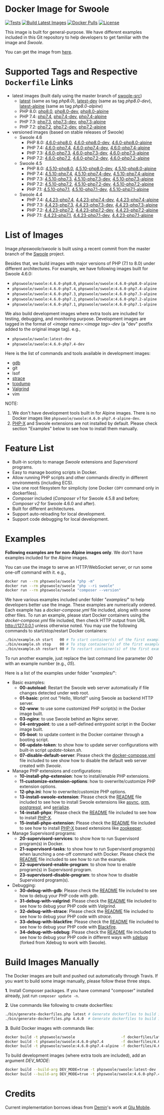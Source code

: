 # Docker Image for Swoole

[![Tests](https://github.com/swoole/docker-swoole/workflows/Tests/badge.svg)](https://github.com/swoole/docker-swoole/actions)
[![Build Latest Images](https://github.com/swoole/docker-swoole/workflows/Build%20Latest%20Images/badge.svg)](https://github.com/swoole/docker-swoole/actions)
[![Docker Pulls](https://img.shields.io/docker/pulls/phpswoole/swoole.svg)](https://hub.docker.com/r/phpswoole/swoole)
[![License](https://img.shields.io/badge/license-apache2-blue.svg)](https://github.com/swoole/docker-swoole/blob/master/LICENSE)

This image is built for general-purpose. We have different examples included in this Git repository to help developers
to get familiar with the image and _Swoole_.

You can get the image from [here](https://hub.docker.com/r/phpswoole/swoole).

# Supported Tags and Respective `Dockerfile` Links

* latest images (built daily using the master branch of [swoole-src](https://github.com/swoole/swoole-src))
    * [latest](https://github.com/swoole/docker-swoole/blob/master/dockerfiles/latest/php8.0/cli/Dockerfile) (same as tag _php8.0_), [latest-dev](https://github.com/swoole/docker-swoole/blob/master/dockerfiles/latest/php8.0/cli/Dockerfile) (same as tag _php8.0-dev_), [latest-alpine](https://github.com/swoole/docker-swoole/blob/master/dockerfiles/latest/php8.0/alpine/Dockerfile) (same as tag _php8.0-alpine_)
    * PHP 8.0: [php8.0](https://github.com/swoole/docker-swoole/blob/master/dockerfiles/latest/php8.0/cli/Dockerfile), [php8.0-dev](https://github.com/swoole/docker-swoole/blob/master/dockerfiles/latest/php8.0/cli/Dockerfile), [php8.0-alpine](https://github.com/swoole/docker-swoole/blob/master/dockerfiles/latest/php8.0/alpine/Dockerfile)
    * PHP 7.4: [php7.4](https://github.com/swoole/docker-swoole/blob/master/dockerfiles/latest/php7.4/cli/Dockerfile), [php7.4-dev](https://github.com/swoole/docker-swoole/blob/master/dockerfiles/latest/php7.4/cli/Dockerfile), [php7.4-alpine](https://github.com/swoole/docker-swoole/blob/master/dockerfiles/latest/php7.4/alpine/Dockerfile)
    * PHP 7.3: [php7.3](https://github.com/swoole/docker-swoole/blob/master/dockerfiles/latest/php7.3/cli/Dockerfile), [php7.3-dev](https://github.com/swoole/docker-swoole/blob/master/dockerfiles/latest/php7.3/cli/Dockerfile), [php7.3-alpine](https://github.com/swoole/docker-swoole/blob/master/dockerfiles/latest/php7.3/alpine/Dockerfile)
    * PHP 7.2: [php7.2](https://github.com/swoole/docker-swoole/blob/master/dockerfiles/latest/php7.2/cli/Dockerfile), [php7.2-dev](https://github.com/swoole/docker-swoole/blob/master/dockerfiles/latest/php7.2/cli/Dockerfile), [php7.2-alpine](https://github.com/swoole/docker-swoole/blob/master/dockerfiles/latest/php7.2/alpine/Dockerfile)
* versioned images (based on stable releases of Swoole)
    * Swoole 4.6
        * PHP 8.0: [4.6.0-php8.0](https://github.com/swoole/docker-swoole/blob/master/dockerfiles/4.6.0/php8.0/cli/Dockerfile), [4.6.0-php8.0-dev](https://github.com/swoole/docker-swoole/blob/master/dockerfiles/4.6.0/php8.0/cli/Dockerfile), [4.6.0-php8.0-alpine](https://github.com/swoole/docker-swoole/blob/master/dockerfiles/4.6.0/php8.0/alpine/Dockerfile)
        * PHP 7.4: [4.6.0-php7.4](https://github.com/swoole/docker-swoole/blob/master/dockerfiles/4.6.0/php7.4/cli/Dockerfile), [4.6.0-php7.4-dev](https://github.com/swoole/docker-swoole/blob/master/dockerfiles/4.6.0/php7.4/cli/Dockerfile), [4.6.0-php7.4-alpine](https://github.com/swoole/docker-swoole/blob/master/dockerfiles/4.6.0/php7.4/alpine/Dockerfile)
        * PHP 7.3: [4.6.0-php7.3](https://github.com/swoole/docker-swoole/blob/master/dockerfiles/4.6.0/php7.3/cli/Dockerfile), [4.6.0-php7.3-dev](https://github.com/swoole/docker-swoole/blob/master/dockerfiles/4.6.0/php7.3/cli/Dockerfile), [4.6.0-php7.3-alpine](https://github.com/swoole/docker-swoole/blob/master/dockerfiles/4.6.0/php7.3/alpine/Dockerfile)
        * PHP 7.2: [4.6.0-php7.2](https://github.com/swoole/docker-swoole/blob/master/dockerfiles/4.6.0/php7.2/cli/Dockerfile), [4.6.0-php7.2-dev](https://github.com/swoole/docker-swoole/blob/master/dockerfiles/4.6.0/php7.2/cli/Dockerfile), [4.6.0-php7.2-alpine](https://github.com/swoole/docker-swoole/blob/master/dockerfiles/4.6.0/php7.2/alpine/Dockerfile)
    * Swoole 4.5
        * PHP 8.0: [4.5.10-php8.0](https://github.com/swoole/docker-swoole/blob/master/dockerfiles/4.5.10/php8.0/cli/Dockerfile), [4.5.10-php8.0-dev](https://github.com/swoole/docker-swoole/blob/master/dockerfiles/4.5.10/php8.0/cli/Dockerfile), [4.5.10-php8.0-alpine](https://github.com/swoole/docker-swoole/blob/master/dockerfiles/4.5.10/php8.0/alpine/Dockerfile)
        * PHP 7.4: [4.5.10-php7.4](https://github.com/swoole/docker-swoole/blob/master/dockerfiles/4.5.10/php7.4/cli/Dockerfile), [4.5.10-php7.4-dev](https://github.com/swoole/docker-swoole/blob/master/dockerfiles/4.5.10/php7.4/cli/Dockerfile), [4.5.10-php7.4-alpine](https://github.com/swoole/docker-swoole/blob/master/dockerfiles/4.5.10/php7.4/alpine/Dockerfile)
        * PHP 7.3: [4.5.10-php7.3](https://github.com/swoole/docker-swoole/blob/master/dockerfiles/4.5.10/php7.3/cli/Dockerfile), [4.5.10-php7.3-dev](https://github.com/swoole/docker-swoole/blob/master/dockerfiles/4.5.10/php7.3/cli/Dockerfile), [4.5.10-php7.3-alpine](https://github.com/swoole/docker-swoole/blob/master/dockerfiles/4.5.10/php7.3/alpine/Dockerfile)
        * PHP 7.2: [4.5.10-php7.2](https://github.com/swoole/docker-swoole/blob/master/dockerfiles/4.5.10/php7.2/cli/Dockerfile), [4.5.10-php7.2-dev](https://github.com/swoole/docker-swoole/blob/master/dockerfiles/4.5.10/php7.2/cli/Dockerfile), [4.5.10-php7.2-alpine](https://github.com/swoole/docker-swoole/blob/master/dockerfiles/4.5.10/php7.2/alpine/Dockerfile)
        * PHP 7.1: [4.5.10-php7.1](https://github.com/swoole/docker-swoole/blob/master/dockerfiles/4.5.10/php7.1/cli/Dockerfile), [4.5.10-php7.1-dev](https://github.com/swoole/docker-swoole/blob/master/dockerfiles/4.5.10/php7.1/cli/Dockerfile),  [4.5.10-php7.1-alpine](https://github.com/swoole/docker-swoole/blob/master/dockerfiles/4.5.10/php7.1/alpine/Dockerfile)
    * Swoole 4.4
        * PHP 7.4: [4.4.23-php7.4](https://github.com/swoole/docker-swoole/blob/master/dockerfiles/4.4.23/php7.4/cli/Dockerfile), [4.4.23-php7.4-dev](https://github.com/swoole/docker-swoole/blob/master/dockerfiles/4.4.23/php7.4/cli/Dockerfile), [4.4.23-php7.4-alpine](https://github.com/swoole/docker-swoole/blob/master/dockerfiles/4.4.23/php7.4/alpine/Dockerfile)
        * PHP 7.3: [4.4.23-php7.3](https://github.com/swoole/docker-swoole/blob/master/dockerfiles/4.4.23/php7.3/cli/Dockerfile), [4.4.23-php7.3-dev](https://github.com/swoole/docker-swoole/blob/master/dockerfiles/4.4.23/php7.3/cli/Dockerfile), [4.4.23-php7.3-alpine](https://github.com/swoole/docker-swoole/blob/master/dockerfiles/4.4.23/php7.3/alpine/Dockerfile)
        * PHP 7.2: [4.4.23-php7.2](https://github.com/swoole/docker-swoole/blob/master/dockerfiles/4.4.23/php7.2/cli/Dockerfile), [4.4.23-php7.2-dev](https://github.com/swoole/docker-swoole/blob/master/dockerfiles/4.4.23/php7.2/cli/Dockerfile), [4.4.23-php7.2-alpine](https://github.com/swoole/docker-swoole/blob/master/dockerfiles/4.4.23/php7.2/alpine/Dockerfile)
        * PHP 7.1: [4.4.23-php7.1](https://github.com/swoole/docker-swoole/blob/master/dockerfiles/4.4.23/php7.1/cli/Dockerfile), [4.4.23-php7.1-dev](https://github.com/swoole/docker-swoole/blob/master/dockerfiles/4.4.23/php7.1/cli/Dockerfile),  [4.4.23-php7.1-alpine](https://github.com/swoole/docker-swoole/blob/master/dockerfiles/4.4.23/php7.1/alpine/Dockerfile)

# List of Images

Image _phpswoole/swoole_ is built using a recent commit from the master branch of the [Swoole](https://github.com/swoole/swoole-src) project.

Besides that, we build images with major versions of PHP (7.1 to 8.0) under different architectures. For example, we have following images built for Swoole 4.6.0:

* `phpswoole/swoole:4.6.0-php8.0`, `phpswoole/swoole:4.6.0-php8.0-alpine`
* `phpswoole/swoole:4.6.0-php7.4`, `phpswoole/swoole:4.6.0-php7.4-alpine`
* `phpswoole/swoole:4.6.0-php7.3`, `phpswoole/swoole:4.6.0-php7.3-alpine`
* `phpswoole/swoole:4.6.0-php7.2`, `phpswoole/swoole:4.6.0-php7.2-alpine`
* `phpswoole/swoole:4.6.0-php7.1`, `phpswoole/swoole:4.6.0-php7.1-alpine`

We also build development images where extra tools are included for testing, debugging, and monitoring purpose.
Development images are tagged in the format of _&lt;image name&gt;:&lt;image tag&gt;-dev_ (a "dev" postfix added to the
original image tag). e.g.,

* `phpswoole/swoole:latest-dev`
* `phpswoole/swoole:4.6.0-php7.4-dev`

Here is the list of commands and tools available in development images:

* [gdb](https://www.gnu.org/s/gdb)
* git
* lsof
* [strace](https://strace.io)
* [tcpdump](https://www.tcpdump.org)
* [Valgrind](http://www.valgrind.org)
* vim

NOTE:

1. We don't have development tools built in for Alpine images. There is no Docker images like `phpswoole/swoole:4.6.0-php7.4-alpine-dev`.
2. [PHP-X](https://github.com/swoole/phpx) and Swoole extensions are not installed by default. Please check section "Examples" below to see how to install them manually.

# Feature List

* Built-in scripts to manage _Swoole_ extensions and _Supervisord_ programs.
* Easy to manage booting scripts in Docker.
* Allow running PHP scripts and other commands directly in different environments (including ECS).
* Use one root filesystem for simplicity (one Docker `COPY` command only in dockerfiles).
* _Composer_ included (_Composer v1_ for Swoole 4.5.8 and before; _Composer v2_ for Swoole 4.6.0 and after).
* Built for different architectures.
* Support auto-reloading for local development.
* Support code debugging for local development.

# Examples

**Following examples are for non-Alpine images only**. We don't have examples included for the Alpine images.

You can use the image to serve an HTTP/WebSocket server, or run some one-off command with it. e.g.,

```bash
docker run --rm phpswoole/swoole "php -m"
docker run --rm phpswoole/swoole "php --ri swoole"
docker run --rm phpswoole/swoole "composer --version"
```

We have various examples included under folder "_examples/_" to help developers better use the image. These examples are
numerically ordered. Each example has a _docker-compose.yml_ file included, along with some other files. To run an
example, please start Docker containers using the _docker-compose.yml_ file included, then check HTTP output from URL
http://127.0.0.1 unless otherwise noted. You may use the following commands to start/stop/restart Docker containers:

```bash
./bin/example.sh start   00 # To start container(s) of the first example.
./bin/example.sh stop    00 # To stop container(s) of the first example.
./bin/example.sh restart 00 # To restart container(s) of the first example.
```

To run another example, just replace the last command line parameter _00_ with an example number (e.g., _05_).

Here is a list of the examples under folder "_examples/_":

* Basic examples:
    * **00-autoload**: Restart the Swoole web server automatically if file changes detected under web root.
    * **01-basic**: print out "Hello, World!" using Swoole as backend HTTP server.
    * **02-www**: to use some customized PHP script(s) in the Docker image built.
    * **03-nginx**: to use Swoole behind an Nginx server.
    * **04-entrypoint**: to use a self-defined entrypoint script in the Docker image built.
    * **05-boot**: to update content in the Docker container through a booting script.
    * **06-update-token**: to show how to update server configurations with built-in script _update-token.sh_.
    * **07-disable-default-server**: Please check the [docker-compose.yml](https://github.com/swoole/docker-swoole/blob/master/examples/07-disable-default-server/docker-compose.yml) file included to see show how to disable the default web server created with _Swoole_.
* Manage PHP extensions and configurations:
    * **10-install-php-extension**: how to install/enable PHP extensions.
    * **11-customize-extension-options**: how to overwrite/customize PHP extension options.
    * **12-php.ini**: how to overwrite/customize PHP options.
    * **13-install-swoole-extension**: Please check the [README](https://github.com/swoole/docker-swoole/tree/master/examples/13-install-swoole-extension) file included to see how to install Swoole extensions like [async](https://github.com/swoole/ext-async), [orm](https://github.com/swoole/ext-orm), [postgresql](https://github.com/swoole/ext-postgresql), and [serialize](https://github.com/swoole/ext-serialize).
    * **14-install-phpx**: Please check the [README](https://github.com/swoole/docker-swoole/tree/master/examples/14-install-phpx) file included to see how to install [PHP-X](https://github.com/swoole/phpx).
    * **15-install-phpx-extension**: Please check the [README](https://github.com/swoole/docker-swoole/tree/master/examples/15-install-phpx-extension) file included to see how to install [PHP-X](https://github.com/swoole/phpx) based extensions like [zookeeper](https://github.com/swoole/ext-zookeeper).
* Manage Supervisord programs:
    * **20-supervisord-services**: to show how to run Supervisord program(s) in Docker.
    * **21-supervisord-tasks**: to show how to run Supervisord program(s) when launching a one-off command with Docker. Please check the [README](https://github.com/swoole/docker-swoole/tree/master/examples/21-supervisord-tasks) file included to see how to run the example.
    * **22-supervisord-enable-program**: to show how to enable program(s) in Supervisord program.
    * **23-supervisord-disable-program**: to show how to disable Supervisord program(s).
* Debugging:
    * **30-debug-with-gdb**: Please check the [README](https://github.com/swoole/docker-swoole/tree/master/examples/30-debug-with-gdb) file included to see how to debug your PHP code with _gdb_.
    * **31-debug-with-valgrind**: Please check the [README](https://github.com/swoole/docker-swoole/tree/master/examples/31-debug-with-valgrind) file included to see how to debug your PHP code with _Valgrind_.
    * **32-debug-with-strace**: Please check the [README](https://github.com/swoole/docker-swoole/tree/master/examples/32-debug-with-strace) file included to see how to debug your PHP code with _strace_.
    * **33-debug-with-blackfire**: Please check the [README](https://github.com/swoole/docker-swoole/tree/master/examples/33-debug-with-blackfire) file included to see how to debug your PHP code with [Blackfire](https://blackfire.io).
    * **34-debug-with-sdebug**: Please check the [README](https://github.com/swoole/docker-swoole/tree/master/examples/34-debug-with-sdebug) file included to see how to debug your PHP code in different ways with [sdebug](https://github.com/swoole/sdebug) (forked from Xdebug to work with Swoole).

# Build Images Manually

The Docker images are built and pushed out automatically through Travis. If you want to build some image manually, please
follow these three steps.

**1**. Install Composer packages. If you have command "composer" installed already, just run `composer update -n`.

**2**. Use commands like following to create dockerfiles:

```bash
./bin/generate-dockerfiles.php latest # Generate dockerfiles to build images from the master branch of Swoole.
./bin/generate-dockerfiles.php 4.6.0  # Generate dockerfiles to build images for Swoole 4.6.0.
```

**3**. Build Docker images with commands like:

```bash
docker build -t phpswoole/swoole                     -f dockerfiles/latest/php8.0/cli/Dockerfile   .
docker build -t phpswoole/swoole:4.6.0-php7.4        -f dockerfiles/4.6.0/php7.4/cli/Dockerfile    .
docker build -t phpswoole/swoole:4.6.0-php7.4-alpine -f dockerfiles/4.6.0/php7.4/alpine/Dockerfile .
```

To build development images (where extra tools are included), add an argument _DEV_MODE_:

```bash
docker build --build-arg DEV_MODE=true -t phpswoole/swoole:latest-dev       -f dockerfiles/latest/php8.0/cli/Dockerfile .
docker build --build-arg DEV_MODE=true -t phpswoole/swoole:4.6.0-php7.4-dev -f dockerfiles/4.6.0/php7.4/cli/Dockerfile  .
```

# Credits

Current implementation borrows ideas from [Demin](https://github.com/deminy)'s work at [Glu Mobile](https://glu.com).
